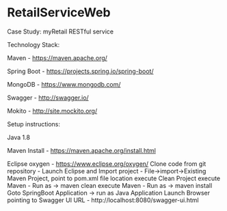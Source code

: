 # RetailServiceWeb

Case Study: myRetail RESTful service

Technology Stack:

Maven 		-   https://maven.apache.org/

Spring Boot - https://projects.spring.io/spring-boot/

MongoDB 	-   https://www.mongodb.com/

Swagger 	-   http://swagger.io/

Mokito      - http://site.mockito.org/

Setup instructions:

Java 1.8

Maven Install  - https://maven.apache.org/install.html

Eclipse oxygen - https://www.eclipse.org/oxygen/
Clone code from git repository - <URL>
Launch Eclipse and Import project - File->import->Existing Maven Project, point to pom.xml file location
execute Clean Project
execute Maven - Run as -> maven clean
execute Maven - Run as -> maven install
Goto SpringBoot Application -> run as Java Application
Launch Browser pointing to Swagger UI URL - http://localhost:8080/swagger-ui.html
